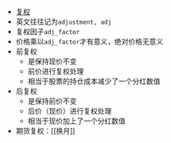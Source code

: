 - [复权](https://www.jianshu.com/p/df4a577fc7fe)
- 英文往往记为`adjustment, adj`
- 复权因子`adj_factor`
- 价格乘以`adj_factor`才有意义，绝对价格无意义
- 前复权
  - 是保持现价不变
  - 前价进行复权处理
  - 相当于股票的持仓成本减少了一个分红数值
- 后复权
  - 是保持前价不变
  - 后价（现价）进行复权处理
  - 相当于现价加上了一个分红数值
- 期货复权：[[换月]]